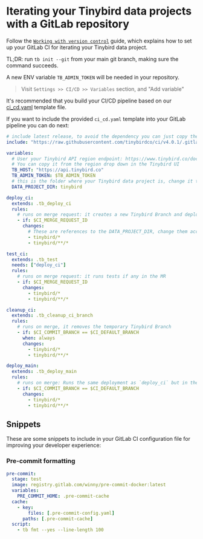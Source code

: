 # Iterating your Tinybird data projects with a GitLab repository

Follow the [`Working with version control`](https://www.tinybird.co/docs/production/working-with-version-control) guide, which explains how to set up your GitLab CI for iterating your Tinybird data project.

TL;DR: run `tb init --git` from your main git branch, making sure the command succeeds.

A new ENV variable `TB_ADMIN_TOKEN` will be needed in your repository.

> Visit `Settings >> CI/CD >> Variables` section, and "Add variable" 

It's recommended that you build your CI/CD pipeline based on our [ci_cd.yaml](https://github.com/tinybirdco/ci/blob/main/.gitlab/ci_cd.yml) template file.

If you want to include the provided `ci_cd.yaml` template into your GitLab pipeline you can do next:

```yml
# include latest release, to avoid the dependency you can just copy the jobs and paste them into your GitLab pipeline, it's just tinybird-cli commands and shell script
include: "https://raw.githubusercontent.com/tinybirdco/ci/v4.0.1/.gitlab/ci_cd.yaml"

variables:
  # User your Tinybird API region endpoint: https://www.tinybird.co/docs/api-reference/overview#regions-and-endpoints
  # You can copy it from the region drop down in the Tinybird UI
  TB_HOST: "https://api.tinybird.co"
  TB_ADMIN_TOKEN: $TB_ADMIN_TOKEN
  # this is the folder where your Tinybird data project is, change it to your folder. If it's in the root just use '.'
  DATA_PROJECT_DIR: tinybird

deploy_ci:
  extends: .tb_deploy_ci
  rules:
    # runs on merge request: it creates a new Tinybird Branch and deploy changed Datafiles (obtained with a git diff)
    - if: $CI_MERGE_REQUEST_ID
      changes:
        # These are references to the DATA_PROJECT_DIR, change them accordingly
        - tinybird/*
        - tinybird/**/*

test_ci:
  extends: .tb_test
  needs: ["deploy_ci"]
  rules:
    # runs on merge request: it runs tests if any in the MR
    - if: $CI_MERGE_REQUEST_ID
      changes:
        - tinybird/*
        - tinybird/**/*

cleanup_ci:
  extends: .tb_cleanup_ci_branch
  rules:
    # runs on merge, it removes the temporary Tinybird Branch
    - if: $CI_COMMIT_BRANCH == $CI_DEFAULT_BRANCH
      when: always
      changes:
        - tinybird/*
        - tinybird/**/*

deploy_main:
  extends: .tb_deploy_main
  rules:
    # runs on merge: Runs the same deployment as `deploy_ci` but in the main Workspace instead of a Tinybird Branch
    - if: $CI_COMMIT_BRANCH == $CI_DEFAULT_BRANCH
      changes:
        - tinybird/*
        - tinybird/**/*
```


## Snippets

These are some snippets to include in your GitLab CI configuration file for improving your developer experience:

### Pre-commit formatting

```yml
pre-commit:
  stage: test
  image: registry.gitlab.com/winny/pre-commit-docker:latest
  variables:
    PRE_COMMIT_HOME: .pre-commit-cache
  cache:
    - key:
        files: [.pre-commit-config.yaml]
      paths: [.pre-commit-cache]
  script:
    - tb fmt --yes --line-length 100
```
